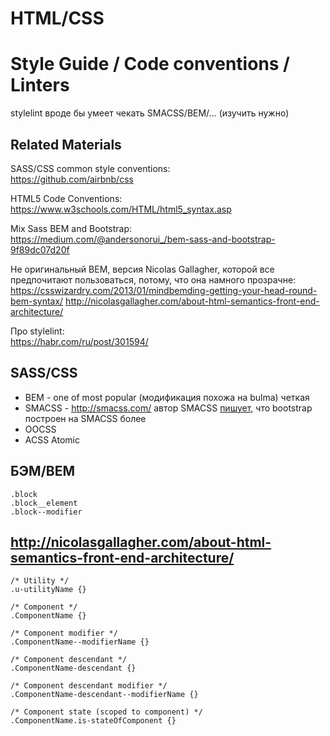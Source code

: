 # HTML/CSS

# Style Guide / Code conventions / Linters

stylelint вроде бы умеет чекать SMACSS/BEM/... (изучить нужно)

## Related Materials

SASS/CSS common style conventions:\
https://github.com/airbnb/css

HTML5 Code Conventions:\
https://www.w3schools.com/HTML/html5_syntax.asp

Mix Sass BEM and Bootstrap:\
https://medium.com/@andersonorui_/bem-sass-and-bootstrap-9f89dc07d20f

Не оригинальный BEM, версия Nicolas Gallagher, которой все предпочитают пользоваться, потому, что она намного прозрачне:\
https://csswizardry.com/2013/01/mindbemding-getting-your-head-round-bem-syntax/
http://nicolasgallagher.com/about-html-semantics-front-end-architecture/

Про stylelint:\
https://habr.com/ru/post/301594/


## SASS/CSS

- BEM - one of most popular (модификация похожа на bulma) четкая
- SMACSS - http://smacss.com/
 автор SMACSS [пишует](https://snook.ca/archives/html_and_css/prefixed-classes-bootstrap), что bootstrap построен на SMACSS
 более 
- OOCSS
- ACSS Atomic


## БЭМ/BEM

```
.block 
.block__element 
.block--modifier
```

## http://nicolasgallagher.com/about-html-semantics-front-end-architecture/
```
/* Utility */
.u-utilityName {}

/* Component */
.ComponentName {}

/* Component modifier */
.ComponentName--modifierName {}

/* Component descendant */
.ComponentName-descendant {}

/* Component descendant modifier */
.ComponentName-descendant--modifierName {}

/* Component state (scoped to component) */
.ComponentName.is-stateOfComponent {}
```

